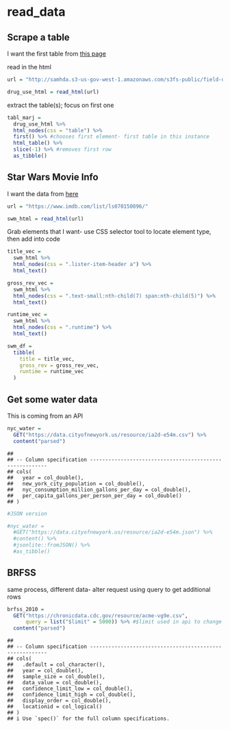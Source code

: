 read\_data
================

## Scrape a table

I want the first table from [this
page](http://samhda.s3-us-gov-west-1.amazonaws.com/s3fs-public/field-uploads/2k15StateFiles/NSDUHsaeShortTermCHG2015.htm)

read in the html

``` r
url = "http://samhda.s3-us-gov-west-1.amazonaws.com/s3fs-public/field-uploads/2k15StateFiles/NSDUHsaeShortTermCHG2015.htm"

drug_use_html = read_html(url)
```

extract the table(s); focus on first one

``` r
tabl_marj =
  drug_use_html %>%
  html_nodes(css = "table") %>%
  first() %>% #chooses first element- first table in this instance
  html_table() %>%
  slice(-1) %>% #removes first row
  as_tibble()
```

## Star Wars Movie Info

I want the data from [here](https://www.imdb.com/list/ls070150896/)

``` r
url = "https://www.imdb.com/list/ls070150896/"

swm_html = read_html(url)
```

Grab elements that I want- use CSS selector tool to locate element type,
then add into code

``` r
title_vec = 
  swm_html %>%
  html_nodes(css = ".lister-item-header a") %>%
  html_text()

gross_rev_vec = 
  swm_html %>%
  html_nodes(css = ".text-small:nth-child(7) span:nth-child(5)") %>%
  html_text() 

runtime_vec =
  swm_html %>%
  html_nodes(css = ".runtime") %>%
  html_text() 

swm_df =
  tibble(
    title = title_vec,
    gross_rev = gross_rev_vec,
    runtime = runtime_vec
  )
```

## Get some water data

This is coming from an API

``` r
nyc_water =
  GET("https://data.cityofnewyork.us/resource/ia2d-e54m.csv") %>%
  content("parsed")
```

    ## 
    ## -- Column specification --------------------------------------------------------
    ## cols(
    ##   year = col_double(),
    ##   new_york_city_population = col_double(),
    ##   nyc_consumption_million_gallons_per_day = col_double(),
    ##   per_capita_gallons_per_person_per_day = col_double()
    ## )

``` r
#JSON version

#nyc_water =
  #GET("https://data.cityofnewyork.us/resource/ia2d-e54m.json") %>%
  #content() %>%
  #jsonlite::fromJSON() %>%
  #as_tibble()
```

## BRFSS

same process, different data- alter request using query to get
additional rows

``` r
brfss_2010 = 
  GET("https://chronicdata.cdc.gov/resource/acme-vg9e.csv",
      query = list("$limit" = 5000)) %>% #$limit used in api to change amount of rows returned
  content("parsed")
```

    ## 
    ## -- Column specification --------------------------------------------------------
    ## cols(
    ##   .default = col_character(),
    ##   year = col_double(),
    ##   sample_size = col_double(),
    ##   data_value = col_double(),
    ##   confidence_limit_low = col_double(),
    ##   confidence_limit_high = col_double(),
    ##   display_order = col_double(),
    ##   locationid = col_logical()
    ## )
    ## i Use `spec()` for the full column specifications.
